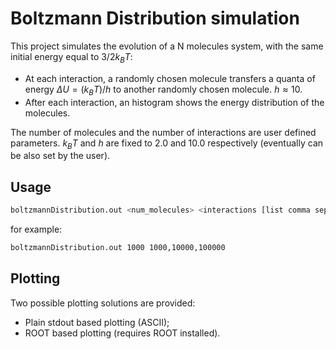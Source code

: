 # Boltzmann Distribution simulation

This project simulates the evolution of a N molecules system, with the same initial energy equal to $3/2 k_BT$:

- At each interaction, a randomly chosen molecule transfers a quanta of energy $\Delta U = (k_BT)/h$ to another randomly chosen molecule. $h\approx 10$.
- After each interaction, an histogram shows the energy distribution of the molecules.

The number of molecules and the number of interactions are user defined parameters. $k_B T$ and $h$ are fixed to 2.0 and 10.0 respectively (eventually can be also set by the user).

## Usage

```bash
boltzmannDistribution.out <num_molecules> <interactions [list comma separated]> 
```

for example:

```bash
boltzmannDistribution.out 1000 1000,10000,100000
```

## Plotting

Two possible plotting solutions are provided:

- Plain stdout based plotting (ASCII);
- ROOT based plotting (requires ROOT installed).